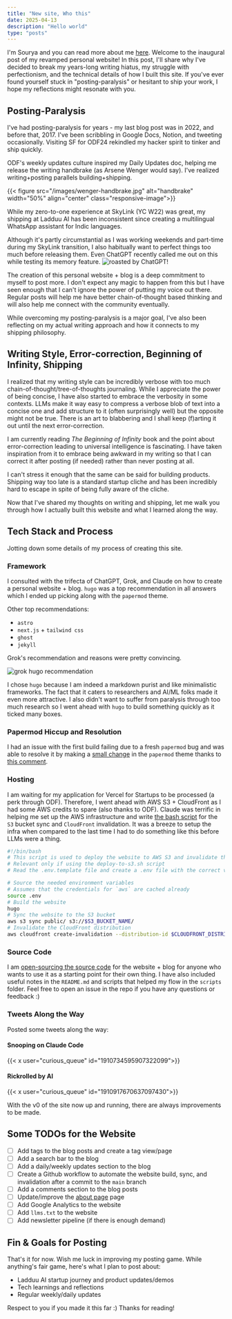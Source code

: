 ```yaml
---
title: "New site, Who this"
date: 2025-04-13
description: "Hello world"
type: "posts"
---
```

I'm Sourya and you can read more about me [here](/about). Welcome to the inaugural post of my revamped personal website! In this post, I'll share why I've decided to break my years-long writing hiatus, my struggle with perfectionism, and the technical details of how I built this site. If you've ever found yourself stuck in "posting-paralysis" or hesitant to ship your work, I hope my reflections might resonate with you.

## Posting-Paralysis
I've had posting-paralysis for years - my last blog post was in 2022, and before that, 2017. I've been scribbling in Google Docs, Notion, and tweeting occasionally. Visiting SF for ODF24 rekindled my hacker spirit to tinker and ship quickly.

ODF's weekly updates culture inspired my Daily Updates doc, helping me release the writing handbrake (as Arsene Wenger would say). I've realized writing+posting parallels building+shipping.

{{< figure src="/images/wenger-handbrake.jpg" alt="handbrake" width="50%" align="center" class="responsive-image">}}

While my zero-to-one experience at SkyLink (YC W22) was great, my shipping at Ladduu AI has been inconsistent since creating a multilingual WhatsApp assistant for Indic languages.

Although it's partly circumstantial as I was working weekends and part-time during my SkyLink transition, I also habitually want to perfect things too much before releasing them. Even ChatGPT recently called me out on this while testing its memory feature.
![roasted by ChatGPT!](/images/chatji-roast-overthink.png)

The creation of this personal website + blog is a deep commitment to myself to post more. I don't expect any magic to happen from this but I have seen enough that I can't ignore the power of putting my voice out there. Regular posts will help me have better chain-of-thought based thinking and will also help me connect with the community eventually.

While overcoming my posting-paralysis is a major goal, I've also been reflecting on my actual writing approach and how it connects to my shipping philosophy.

## Writing Style, Error-correction, Beginning of Infinity, Shipping
I realized that my writing style can be incredibly verbose with too much chain-of-thought/tree-of-thoughts journaling. While I appreciate the power of being concise, I have also started to embrace the verbosity in some contexts. LLMs make it way easy to compress a verbose blob of text into a concise one and add structure to it (often surprisingly well) but the opposite might not be true. There is an art to blabbering and I shall keep (f)arting it out until the next error-correction.

I am currently reading _The Beginning of Infinity_ book and the point about error-correction leading to universal intelligence is fascinating. I have taken inspiration from it to embrace being awkward in my writing so that I can correct it after posting (if needed) rather than never posting at all.

I can't stress it enough that the same can be said for building products. Shipping way too late is a standard startup cliche and has been incredibly hard to escape in spite of being fully aware of the cliche.

Now that I've shared my thoughts on writing and shipping, let me walk you through how I actually built this website and what I learned along the way.

## Tech Stack and Process
Jotting down some details of my process of creating this site.
### Framework
I consulted with the trifecta of ChatGPT, Grok, and Claude on how to create a personal website + blog. `hugo` was a top recommendation in all answers which I ended up picking along with the `papermod` theme. 

Other top recommendations:
- `astro`
- `next.js` + `tailwind css`
- `ghost`
- `jekyll`

Grok's recommendation and reasons were pretty convincing.

![grok hugo recommendation](/images/hugo-recommendation-grok.png)

I chose `hugo` because I am indeed a markdown purist and like minimalistic frameworks. The fact that it caters to researchers and AI/ML folks made it even more attractive. I also didn't want to suffer from paralysis through too much research so I went ahead with `hugo` to build something quickly as it ticked many boxes.

### Papermod Hiccup and Resolution
I had an issue with the first build failing due to a fresh `papermod` bug and was able to resolve it by making a [small change](https://github.com/adityatelange/hugo-PaperMod/commit/7153bb83f5bbe22e1746ec2d7f8e54d566e6ccfb) in the `papermod` theme thanks to [this comment](https://github.com/adityatelange/hugo-PaperMod/issues/1719#issuecomment-2797327929).

### Hosting
I am waiting for my application for Vercel for Startups to be processed (a perk through ODF). Therefore, I went ahead with AWS S3 + CloudFront as I had some AWS credits to spare (also thanks to ODF). Claude was terrific in helping me set up the AWS infrastructure and write [the bash script](https://github.com/ma08/personal_site/blob/main/scripts/deploy-to-s3.sh) for the `S3` bucket sync and `CloudFront` invalidation. It was a breeze to setup the infra when compared to the last time I had to do something like this before LLMs were a thing.

```bash
#!/bin/bash
# This script is used to deploy the website to AWS S3 and invalidate the CloudFront distribution
# Relevant only if using the deploy-to-s3.sh script
# Read the .env.template file and create a .env file with the correct values

# Source the needed environment variables
# Assumes that the credentials for `aws` are cached already
source .env
# Build the website
hugo
# Sync the website to the S3 bucket
aws s3 sync public/ s3://$S3_BUCKET_NAME/
# Invalidate the CloudFront distribution
aws cloudfront create-invalidation --distribution-id $CLOUDFRONT_DISTRIBUTION_ID --paths "/*"```
```

### Source Code
I am [open-sourcing the source code](https://github.com/ma08/personal_site) for the website + blog for anyone who wants to use it as a starting point for their own thing. I have also included useful notes in the `README.md` and scripts that helped my flow in the `scripts` folder. Feel free to open an issue in the repo if you have any questions or feedback :)

### Tweets Along the Way
Posted some tweets along the way:
#### Snooping on Claude Code

{{< x user="curious_queue"  id="1910734595907322099">}}

#### Rickrolled by AI

{{< x user="curious_queue"  id="1910917670637097430">}}

With the v0 of the site now up and running, there are always improvements to be made.
## Some TODOs for the Website
- [ ] Add tags to the blog posts and create a tag view/page
- [ ] Add a search bar to the blog
- [ ] Add a daily/weekly updates section to the blog
- [ ] Create a Github workflow to automate the website build, sync, and invalidation after a commit to the `main` branch
- [ ] Add a comments section to the blog posts
- [ ] Update/improve the [about page](/about) page
- [ ] Add Google Analytics to the website
- [ ] Add `llms.txt` to the website
- [ ] Add newsletter pipeline (if there is enough demand)

## Fin & Goals for Posting
That's it for now. Wish me luck in improving my posting game. While anything's fair game, here's what I plan to post about:
- Ladduu AI startup journey and product updates/demos
- Tech learnings and reflections
- Regular weekly/daily updates 

Respect to you if you made it this far :) Thanks for reading!